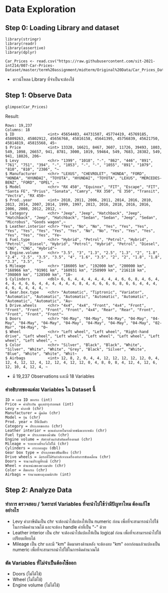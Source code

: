 # Data Exploration

## Step 0: Loading Library and dataset

```
library(stringr)
library(readr)
library(assertive)
library(dplyr)

Car_Prices <- read.csv("https://raw.githubusercontent.com/sit-2021-int214/007-Car-Prices-Dataset/master/term%20assignment/midterm/Original%20Data/Car_Prices_Dataset_Original.csv")
```
- ดาวน์โหลด Library ที่จำเป็นจะต้องใช้


## Step 1: Observe Data

```
glimpse(Car_Prices)
```

Result:
```
Rows: 19,237
Columns: 18
$ ID               <int> 45654403, 44731507, 45774419, 45769185, 45809263, 45802912, 45656768, 45816158, 45641395, 45756839, 45621750, 45814819, 45815568, 45~
$ Price            <int> 13328, 16621, 8467, 3607, 11726, 39493, 1803, 549, 1098, 26657, 941, 8781, 3000, 1019, 59464, 549, 7683, 28382, 549, 941, 18826, 206~
$ Levy             <chr> "1399", "1018", "-", "862", "446", "891", "761", "751", "394", "-", "1053", "-", "-", "1055", "891", "1079", "810", "810", "2386", "~
$ Manufacturer     <chr> "LEXUS", "CHEVROLET", "HONDA", "FORD", "HONDA", "HYUNDAI", "TOYOTA", "HYUNDAI", "TOYOTA", "LEXUS", "MERCEDES-BENZ", "FORD", "OPEL", ~
$ Model            <chr> "RX 450", "Equinox", "FIT", "Escape", "FIT", "Santa FE", "Prius", "Sonata", "Camry", "RX 350", "E 350", "Transit", "Vectra", "RX 450~
$ Prod..year       <int> 2010, 2011, 2006, 2011, 2014, 2016, 2010, 2013, 2014, 2007, 2014, 1999, 1997, 2013, 2016, 2018, 2016, 2016, 2006, 2008, 2012, 2012, ~
$ Category         <chr> "Jeep", "Jeep", "Hatchback", "Jeep", "Hatchback", "Jeep", "Hatchback", "Sedan", "Sedan", "Jeep", "Sedan", "Microbus", "Goods wagon",~
$ Leather.interior <chr> "Yes", "No", "No", "Yes", "Yes", "Yes", "Yes", "Yes", "Yes", "Yes", "Yes", "No", "No", "Yes", "Yes", "Yes", "Yes", "Yes", "Yes", "Ye~
$ Fuel.type        <chr> "Hybrid", "Petrol", "Petrol", "Hybrid", "Petrol", "Diesel", "Hybrid", "Petrol", "Hybrid", "Petrol", "Diesel", "CNG", "CNG", "Hybrid"~
$ Engine.volume    <chr> "3.5", "3", "1.3", "2.5", "1.3", "2", "1.8", "2.4", "2.5", "3.5", "3.5", "4", "1.6", "3.5", "2", "2", "1.8", "1.8", "3.3", "3.5", "1~
$ Mileage          <chr> "186005 km", "192000 km", "200000 km", "168966 km", "91901 km", "160931 km", "258909 km", "216118 km", "398069 km", "128500 km", "18~
$ Cylinders        <dbl> 6, 6, 4, 4, 4, 4, 4, 4, 4, 6, 6, 8, 4, 6, 4, 4, 4, 4, 6, 6, 4, 4, 4, 4, 4, 4, 8, 4, 4, 6, 6, 6, 8, 6, 6, 4, 4, 4, 4, 6, 4, 4, 4, 4, ~
$ Gear.box.type    <chr> "Automatic", "Tiptronic", "Variator", "Automatic", "Automatic", "Automatic", "Automatic", "Automatic", "Automatic", "Automatic", "Au~
$ Drive.wheels     <chr> "4x4", "4x4", "Front", "4x4", "Front", "Front", "Front", "Front", "Front", "4x4", "Rear", "Rear", "Front", "Front", "Front", "Front"~
$ Doors            <chr> "04-May", "04-May", "04-May", "04-May", "04-May", "04-May", "04-May", "04-May", "04-May", "04-May", "04-May", "02-Mar", "04-May", "0~
$ Wheel            <chr> "Left wheel", "Left wheel", "Right-hand drive", "Left wheel", "Left wheel", "Left wheel", "Left wheel", "Left wheel", "Left wheel", ~
$ Color            <chr> "Silver", "Black", "Black", "White", "Silver", "White", "White", "Grey", "Black", "Silver", "White", "Blue", "White", "White", "Whit~
$ Airbags          <int> 12, 8, 2, 0, 4, 4, 12, 12, 12, 12, 12, 0, 4, 12, 4, 12, 12, 4, 12, 12, 4, 12, 12, 0, 4, 8, 0, 8, 4, 12, 4, 12, 6, 12, 10, 4, 12, 4, ~
```
- มี 19,237 Observations และมี 18 Variables

### คำอธิบายของแต่ละ Variables ใน Dataset นี้

```
ID = เลข ID ของรถ (int)
Price = ค่าประกัน ดูแลบำรุงรถยนต์ (int)
Levy = ค่าภาษี (chr)
Manufacturer = ผู้ผลิต (chr)
Model = รุ่น (chr)
Prod. year = ปีที่เปิดตัว
Category = ประเภทของรถ (chr) 
Leather interior = ตกแต่งภายในรถด้วยชนิดเบาะหนัง (chr)
Fuel type = ประเภทของน้ำมัน (chr)
Engine volume = อัตราส่วนกำลังอัดเครื่องยนต์ (chr)
Mileage = ระยะทางที่รถวิ่งไปได้ (chr)
Cylinders = กระกอบสูบ (dbl)
Gear box type = ประเภทของฟันเฟือง (chr)
Drive wheels = ล้อรถที่ได้รับกำลังจากเครื่องทำการขับเคลื่อน (chr)
Doors = จำนวนประตูที่รถมี (chr)
Wheel = ตำแหน่งของพวงมาลัย (chr)
Color = สีของรถ (chr)
Airbags = จำนวนของถุงลมนิรภัย (int)
```

## Step 2: Analyze Data

### ทำการ ตรวจสอบ / วิเคราะห์ Variables ที่จะนำไปใช้ว่ามีปัญหาไหม ต้องแก้ไขอย่างไร
-  Levy ค่าภาษีมันเป็น chr จะต้องนำไปแปลงให้เป็น numeric ก่อน เพื่อที่จะสามารถนำไปใช้ในการคิดคำนวณได้ และจะต้อง handle ค่าที่เป็น "-" ด้วย
-  Leather interior เป็น chr จะต้องนำไปแปลงให้เป็น logical ก่อน เพื่อที่จะสามารถนำไปใช้เปรียบเทียบได้
-  Mileage เป็น chr และมี "km" ติดมาตรงด้านหลัง จะต้องลบ "km" ออกก่อนแล้วแปลงเป็น numeric เพื่อที่จะสามารถนำไปใช้ในการคิดคำนวณได้

### ตัด Variables ที่ไม่จำเป็นต้องใช้ออก
- Doors (ไม่ได้ใช้)
- Wheel (ไม่ได้ใช้)
- Engine volume (ไม่ได้ใช้)
